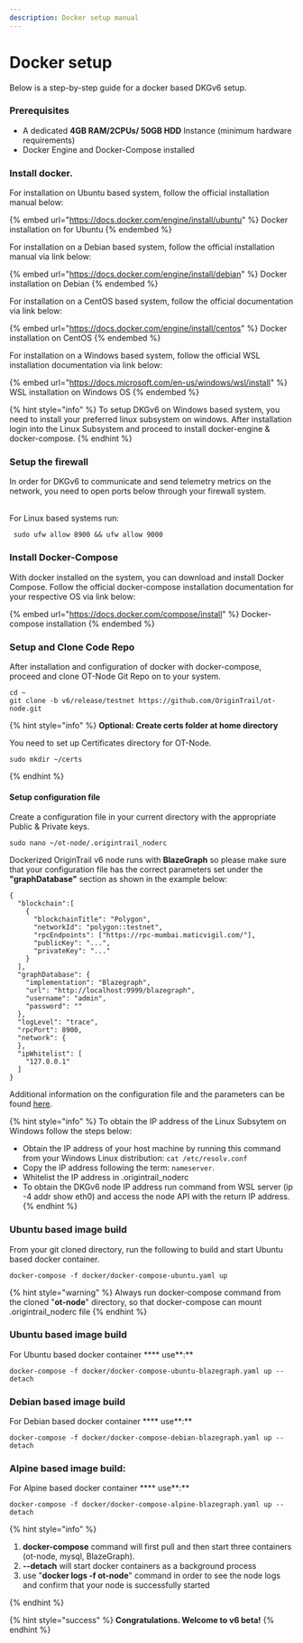 ```yaml
---
description: Docker setup manual
---
```


# Docker setup

Below is a step-by-step guide for a docker based DKGv6 setup.

### Prerequisites <a href="#docs-internal-guid-e057adbf-7fff-9a68-2579-1fe11935388b" id="docs-internal-guid-e057adbf-7fff-9a68-2579-1fe11935388b"></a>

* A dedicated **4GB RAM/2CPUs/ 50GB HDD** Instance (minimum hardware requirements)
* Docker Engine and Docker-Compose installed

### Install docker.

For installation on Ubuntu based system, follow the official installation manual below:

{% embed url="https://docs.docker.com/engine/install/ubuntu" %}
Docker installation on for Ubuntu&#x20;
{% endembed %}

For installation on a Debian based system, follow the official installation manual via link below:

{% embed url="https://docs.docker.com/engine/install/debian" %}
Docker installation on Debian
{% endembed %}

For installation on a CentOS based system, follow the official documentation via link below:

{% embed url="https://docs.docker.com/engine/install/centos" %}
Docker installation on CentOS
{% endembed %}

For installation on a Windows based system, follow the official WSL installation documentation via link below:

{% embed url="https://docs.microsoft.com/en-us/windows/wsl/install" %}
WSL installation on Windows OS
{% endembed %}

{% hint style="info" %}
To setup DKGv6 on Windows based system, you need to install your preferred linux subsystem on windows. After installation login into the Linux Subsystem and proceed to install docker-engine & docker-compose.
{% endhint %}

### Setup the firewall

In order for DKGv6 to communicate and send telemetry metrics on the network, you need to open ports below through your firewall system.

\
For Linux based systems run:

```
 sudo ufw allow 8900 && ufw allow 9000
```

### Install Docker-Compose

With docker installed on the system, you can download and install Docker Compose. Follow the official docker-compose installation documentation for your respective OS via link below:

{% embed url="https://docs.docker.com/compose/install" %}
Docker-compose installation
{% endembed %}

### Setup and Clone Code Repo

After installation and configuration of docker with docker-compose, proceed and clone OT-Node Git Repo on to your system.&#x20;

```
cd ~
git clone -b v6/release/testnet https://github.com/OriginTrail/ot-node.git
```

{% hint style="info" %}
**Optional: Create certs folder at home directory**

You need to set up Certificates directory for OT-Node.

```
sudo mkdir ~/certs
```
{% endhint %}

#### Setup configuration file

Create a configuration file in your current directory with the appropriate Public & Private keys.

```
sudo nano ~/ot-node/.origintrail_noderc
```



Dockerized OriginTrail v6 node runs with **BlazeGraph** so please make sure that your configuration file has the correct parameters set under the **"graphDatabase"** section as shown in the example below:

```
{
  "blockchain":[
    {
      "blockchainTitle": "Polygon",
      "networkId": "polygon::testnet",
      "rpcEndpoints": ["https://rpc-mumbai.maticvigil.com/"],
      "publicKey": "...",
      "privateKey": "..."
    }
  ],
  "graphDatabase": {
    "implementation": "Blazegraph",
    "url": "http://localhost:9999/blazegraph",
    "username": "admin",
    "password": ""
  },
  "logLevel": "trace",
  "rpcPort": 8900,
  "network": {
  },
  "ipWhitelist": [
    "127.0.0.1"
  ]
}
```

Additional information on the configuration file and the parameters can be found [here](https://docs.origintrail.io/setting-up-an-origintrail-node-v6/v6-configuration).

{% hint style="info" %}
To obtain the IP address of the Linux Subsytem on Windows follow the steps below:

* Obtain the IP address of your host machine by running this command from your Windows Linux distribution: `cat /etc/resolv.conf`
* Copy the IP address following the term: `nameserver`.
* Whitelist the IP address in .origintrail\_noderc
* To obtain the DKGv6 node IP address run command from WSL server (ip -4 addr show eth0) and access the node API with the return IP address.
{% endhint %}

### &#x20;Ubuntu based image build

From your git cloned directory, run the following to build and start Ubuntu based docker container.

```
docker-compose -f docker/docker-compose-ubuntu.yaml up
```

{% hint style="warning" %}
Always run docker-compose command from the cloned "**ot-node**" directory, so that docker-compose can mount .origintrail\_noderc file
{% endhint %}



### Ubuntu based image build

For Ubuntu based docker container **** use**:**

```
docker-compose -f docker/docker-compose-ubuntu-blazegraph.yaml up --detach
```

### Debian based image build

For Debian based docker container **** use**:**

```
docker-compose -f docker/docker-compose-debian-blazegraph.yaml up --detach
```

### Alpine based image build:

For Alpine based docker container **** use**:**

```
docker-compose -f docker/docker-compose-alpine-blazegraph.yaml up --detach
```

{% hint style="info" %}
1. **docker-compose** command will first pull and then start three containers (ot-node, mysql, BlazeGraph).
2. **--detach** will start docker containers as a background process
3. use "**docker logs -f ot-node**" command in order to see the node logs and confirm that your node is successfully started


{% endhint %}

{% hint style="success" %}
**Congratulations. Welcome to v6 beta!**
{% endhint %}
